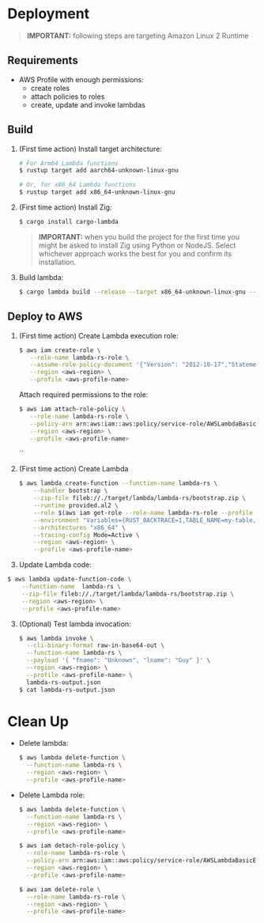# Deployment

> **IMPORTANT:** following steps are targeting Amazon Linux 2 Runtime

## Requirements

- AWS Profile with enough permissions:
  - create roles
  - attach policies to roles
  - create, update and invoke lambdas

## Build

1. (First time action) Install target architecture:

   ```bash
   # For Arm64 Lambda functions
   $ rustup target add aarch64-unknown-linux-gnu

   # Or, for x86_64 Lambda functions
   $ rustup target add x86_64-unknown-linux-gnu
   ```

2. (First time action) Install Zig:

   ```bash
   $ cargo install cargo-lambda
   ```

   > **IMPORTANT:** when you build the project for the first time you might be asked to install Zig using Python or NodeJS. Select whichever approach works the best for you and confirm its installation.

3. Build lambda:

   ```bash
   $ cargo lambda build --release --target x86_64-unknown-linux-gnu --output-format zip
   ```

## Deploy to AWS

1. (First time action) Create Lambda execution role:

   ```bash
   $ aws iam create-role \
      --role-name lambda-rs-role \
      --assume-role-policy-document '{"Version": "2012-10-17","Statement": [{ "Effect": "Allow", "Principal": {"Service": "lambda.amazonaws.com"}, "Action": "sts:AssumeRole"}]}' \
      --region <aws-region> \
      --profile <aws-profile-name>
   ```

   Attach required permissions to the role:

   ```bash
   $ aws iam attach-role-policy \
      --role-name lambda-rs-role \
      --policy-arn arn:aws:iam::aws:policy/service-role/AWSLambdaBasicExecutionRole \
      --region <aws-region> \
      --profile <aws-profile-name>
   ```

   ``

2. (First time action) Create Lambda

   ```bash
   $ aws lambda create-function --function-name lambda-rs \
       --handler bootstrap \
       --zip-file fileb://./target/lambda/lambda-rs/bootstrap.zip \
       --runtime provided.al2 \
       --role $(aws iam get-role --role-name lambda-rs-role --profile cc --query 'Role.Arn' | tr -d \") \
       --environment "Variables={RUST_BACKTRACE=1,TABLE_NAME=my-table,TABLE_REGION=us-west-2}" \
       --architectures "x86_64" \
       --tracing-config Mode=Active \
       --region <aws-region> \
       --profile <aws-profile-name>
   ```

3. Update Lambda code:

```bash
$ aws lambda update-function-code \
    --function-name  lambda-rs \
    --zip-file fileb://./target/lambda/lambda-rs/bootstrap.zip \
    --region <aws-region> \
    --profile <aws-profile-name>
```

3. (Optional) Test lambda invocation:

   ```bash
   $ aws lambda invoke \
     --cli-binary-format raw-in-base64-out \
     --function-name lambda-rs \
     --payload '{ "fname": "Unknown", "lname": "Guy" }' \
     --region <aws-region> \
     --profile <aws-profile-name> \
     lambda-rs-output.json
   $ cat lambda-rs-output.json
   ```

# Clean Up

- Delete lambda:

  ```bash
  $ aws lambda delete-function \
    --function-name lambda-rs \
    --region <aws-region> \
    --profile <aws-profile-name>
  ```

- Delete Lambda role:

  ```bash
  $ aws lambda delete-function \
    --function-name lambda-rs \
    --region <aws-region> \
    --profile <aws-profile-name>

  $ aws iam detach-role-policy \
    --role-name lambda-rs-role \
    --policy-arn arn:aws:iam::aws:policy/service-role/AWSLambdaBasicExecutionRole \
    --region <aws-region> \
    --profile <aws-profile-name>

  $ aws iam delete-role \
    --role-name lambda-rs-role \
    --region <aws-region> \
    --profile <aws-profile-name>
  ```
